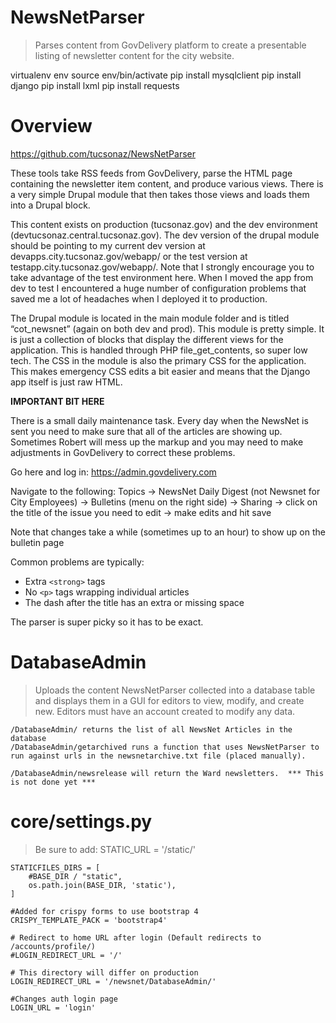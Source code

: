 # NewsNetParser

> Parses content from GovDelivery platform to create a presentable listing of newsletter content for the city website.

virtualenv env
source env/bin/activate
pip install mysqlclient
pip install django
pip install lxml
pip install requests

# Overview


https://github.com/tucsonaz/NewsNetParser	

These tools take RSS feeds from GovDelivery, parse the HTML page containing the newsletter item content, and produce various views. There is a very simple Drupal module that then takes those views and loads them into a Drupal block. 

This content exists on production (tucsonaz.gov) and the dev environment (devtucsonaz.central.tucsonaz.gov). The dev version of the drupal module should be pointing to my current dev version at devapps.city.tucsonaz.gov/webapp/ or the test version at testapp.city.tucsonaz.gov/webapp/. Note that I strongly encourage you to take advantage of the test environment here. When I moved the app from dev to test I encountered a huge number of configuration problems that saved me a lot of headaches when I deployed it to production.

The Drupal module is located in the main module folder and is titled “cot_newsnet” (again on both dev and prod). This module is pretty simple. It is just a collection of blocks that display the different views for the application. This is handled through PHP file_get_contents, so super low tech. The CSS in the module is also the primary CSS for the application. This makes emergency CSS edits a bit easier and means that the Django app itself is just raw HTML. 

**IMPORTANT BIT HERE**

There is a small daily maintenance task. Every day when the NewsNet is sent you need to make sure that all of the articles are showing up. Sometimes Robert will mess up the markup and you may need to make adjustments in GovDelivery to correct these problems. 

Go here and log in:
https://admin.govdelivery.com

Navigate to the following:
Topics -> NewsNet Daily Digest (not Newsnet for City Employees) -> Bulletins (menu on the right side) -> Sharing -> click on the title of the issue you need to edit -> make edits and hit save

Note that changes take a while (sometimes up to an hour) to show up on the bulletin page

Common problems are typically:
- Extra `<strong>` tags
- No `<p>` tags wrapping individual articles
- The dash after the title has an extra or missing space

The parser is super picky so it has to be exact.


# DatabaseAdmin

> Uploads the content NewsNetParser collected into a database table and displays them in a GUI for editors to view, modify, and create new. 
> Editors must have an account created to modify any data.

    /DatabaseAdmin/ returns the list of all NewsNet Articles in the database
    /DatabaseAdmin/getarchived runs a function that uses NewsNetParser to run against urls in the newsnetarchive.txt file (placed manually).  

    /DatabaseAdmin/newsrelease will return the Ward newsletters.  *** This is not done yet ***

# core/settings.py

> Be sure to add:
    STATIC_URL = '/static/'

    STATICFILES_DIRS = [
        #BASE_DIR / "static",
        os.path.join(BASE_DIR, 'static'),
    ]

    #Added for crispy forms to use bootstrap 4
    CRISPY_TEMPLATE_PACK = 'bootstrap4' 

    # Redirect to home URL after login (Default redirects to /accounts/profile/)
    #LOGIN_REDIRECT_URL = '/'

    # This directory will differ on production
    LOGIN_REDIRECT_URL = '/newsnet/DatabaseAdmin/'

    #Changes auth login page 
    LOGIN_URL = 'login'
